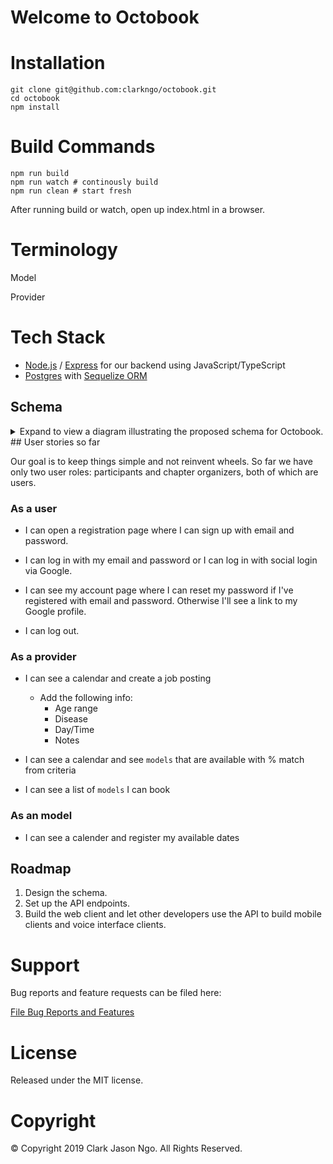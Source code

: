 # Welcome to Octobook

# Installation
```
git clone git@github.com:clarkngo/octobook.git
cd octobook
npm install
```
# Build Commands
```
npm run build
npm run watch # continously build
npm run clean # start fresh
```
After running build or watch, open up index.html in a browser.
# Terminology
Model

Provider

# Tech Stack
* [Node.js](https://nodejs.org) / [Express](https://expressjs.com) for our backend using JavaScript/TypeScript
* [Postgres](https://www.postgresql.org) with [Sequelize ORM](https://sequelize.org)

## Schema
<details>
<summary>Expand to view a diagram illustrating the proposed schema for Octobook.</summary>
<br>
</details>
## User stories so far

Our goal is to keep things simple and not reinvent wheels. So far we have only two user roles: participants and chapter organizers, both of which are users.
### As a user

- I can open a registration page where I can sign up with email and password.

- I can log in with my email and password or I can log in with social login via Google.

- I can see my account page where I can reset my password if I've registered with email and password. Otherwise I'll see a link to my Google profile.

- I can log out.

### As a provider

- I can see a calendar and create a job posting
  - Add the following info:
    - Age range
    - Disease
    - Day/Time
    - Notes
- I can see a calendar and see `models` that are available with % match from criteria

- I can see a list of `models` I can book

### As an model

- I can see a calender and register my available dates

## Roadmap

1. Design the schema.
2. Set up the API endpoints.
3. Build the web client and let other developers use the API to build mobile clients and voice interface clients.

# Support
Bug reports and feature requests can be filed here:

[File Bug Reports and Features](https://github.com/clarkngo/octobook/issues)
# License
Released under the MIT license.

# Copyright
&copy; Copyright 2019 Clark Jason Ngo. All Rights Reserved.
